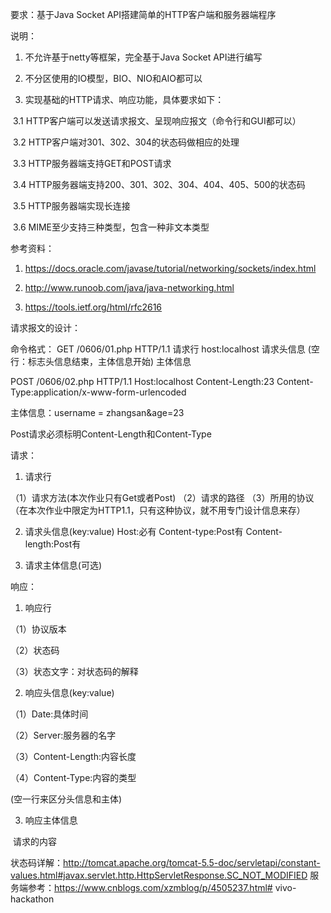要求：基于Java Socket API搭建简单的HTTP客户端和服务器端程序

说明： 

1. 不允许基于netty等框架，完全基于Java Socket API进行编写

2. 不分区使用的IO模型，BIO、NIO和AIO都可以

3. 实现基础的HTTP请求、响应功能，具体要求如下：

​    3.1 HTTP客户端可以发送请求报文、呈现响应报文（命令行和GUI都可以）

​    3.2 HTTP客户端对301、302、304的状态码做相应的处理

​    3.3 HTTP服务器端支持GET和POST请求

​    3.4 HTTP服务器端支持200、301、302、304、404、405、500的状态码

​    3.5 HTTP服务器端实现长连接

​    3.6 MIME至少支持三种类型，包含一种非文本类型



参考资料：

1. https://docs.oracle.com/javase/tutorial/networking/sockets/index.html

2. http://www.runoob.com/java/java-networking.html

3. https://tools.ietf.org/html/rfc2616


请求报文的设计：

命令格式：
GET /0606/01.php HTTP/1.1  请求行
host:localhost 请求头信息
(空行：标志头信息结束，主体信息开始)
主体信息

POST /0606/02.php HTTP/1.1
Host:localhost
Content-Length:23
Content-Type:application/x-www-form-urlencoded

主体信息：username = zhangsan&age=23


Post请求必须标明Content-Length和Content-Type

请求：

1. 请求行

（1）请求方法(本次作业只有Get或者Post)
（2）请求的路径
（3）所用的协议（在本次作业中限定为HTTP1.1，只有这种协议，就不用专门设计信息来存）



2. 请求头信息(key:value)
Host:必有
Content-type:Post有
Content-length:Post有




3. 请求主体信息(可选)





响应：





1. 响应行



（1）协议版本

（2）状态码

（3）状态文字：对状态码的解释





2. 响应头信息(key:value)



（1）Date:具体时间

（2）Server:服务器的名字

（3）Content-Length:内容长度

（4）Content-Type:内容的类型



(空一行来区分头信息和主体)



3. 响应主体信息

​	请求的内容



状态码详解：http://tomcat.apache.org/tomcat-5.5-doc/servletapi/constant-values.html#javax.servlet.http.HttpServletResponse.SC_NOT_MODIFIED
服务端参考：https://www.cnblogs.com/xzmblog/p/4505237.html# vivo-hackathon
